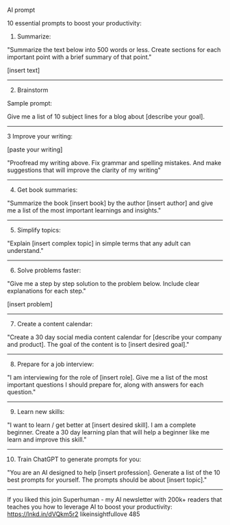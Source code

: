 AI prompt

10 essential prompts to boost your productivity:

1. Summarize:

"Summarize the text below into 500 words or less. Create sections for each important point with a brief summary of that point."

[insert text]
________

2. Brainstorm

Sample prompt:

Give me a list of 10 subject lines for a blog about [describe your goal].
________

3 Improve your writing:

[paste your writing]

"Proofread my writing above. Fix grammar and spelling mistakes. And make suggestions that will improve the clarity of my writing"
________

4. Get book summaries:

"Summarize the book [insert book] by the author [insert author] and give me a list of the most important learnings and insights."
________

5. Simplify topics:

"Explain [insert complex topic] in simple terms that any adult can understand."
________

6. Solve problems faster:

"Give me a step by step solution to the problem below. Include clear explanations for each step."

[insert problem]
________

7. Create a content calendar:

"Create a 30 day social media content calendar for [describe your company and product]. The goal of the content is to [insert desired goal]."
________

8. Prepare for a job interview:

"I am interviewing for the role of [insert role]. Give me a list of the most important questions I should prepare for, along with answers for each question."
________

9. Learn new skills:

"I want to learn / get better at [insert desired skill]. I am a complete beginner. Create a 30 day learning plan that will help a beginner like me learn and improve this skill."
________

10. Train ChatGPT to generate prompts for you:

"You are an AI designed to help [insert profession]. Generate a list of the 10 best prompts for yourself. The prompts should be about [insert topic]."
________

If you liked this join Superhuman - my AI newsletter with 200k+ readers that teaches you how to leverage AI to boost your productivity: https://lnkd.in/dVQkm5r2
likeinsightfullove
485
